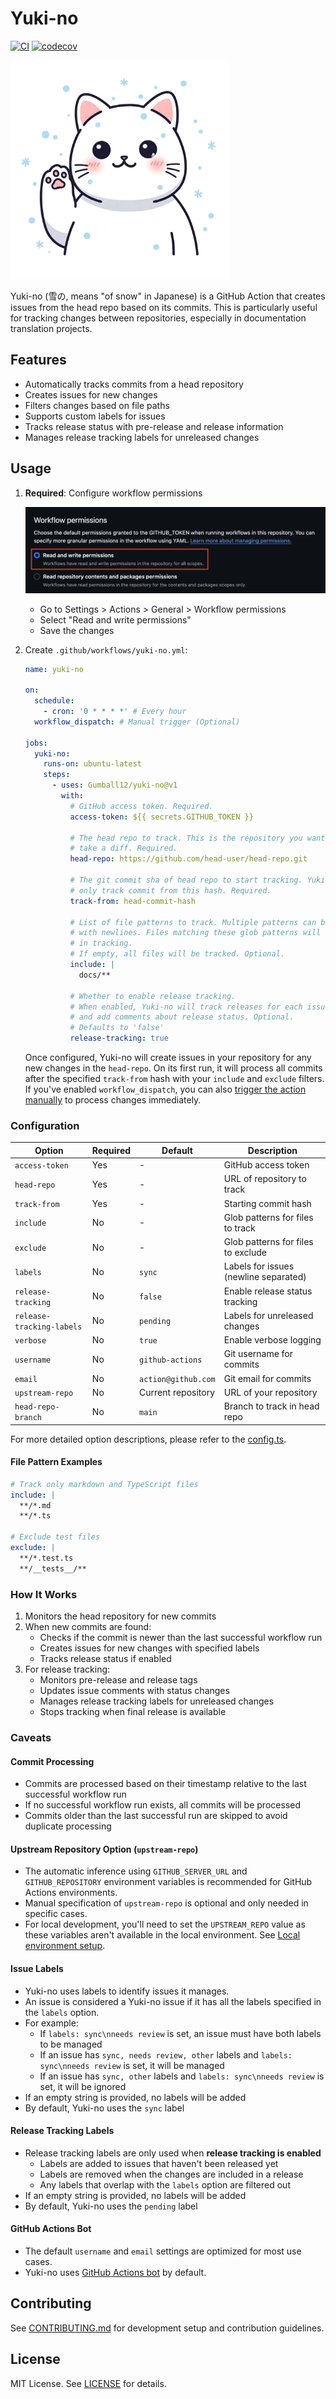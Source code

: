 # Yuki-no

[![CI](https://github.com/Gumball12/yuki-no/actions/workflows/ci.yml/badge.svg)](https://github.com/Gumball12/yuki-no/actions/workflows/ci.yml) [![codecov](https://codecov.io/gh/Gumball12/yuki-no/graph/badge.svg?token=BffFcZn5Dn)](https://codecov.io/gh/Gumball12/yuki-no)

<img width="350" src="docs/logo.webp" title="logo" alt="logo">

Yuki-no (雪の, means "of snow" in Japanese) is a GitHub Action that creates issues from the head repo based on its commits. This is particularly useful for tracking changes between repositories, especially in documentation translation projects.

## Features

- Automatically tracks commits from a head repository
- Creates issues for new changes
- Filters changes based on file paths
- Supports custom labels for issues
- Tracks release status with pre-release and release information
- Manages release tracking labels for unreleased changes

## Usage

1. **Required**: Configure workflow permissions

   ![settings](./docs/settings.webp)

   - Go to Settings > Actions > General > Workflow permissions
   - Select "Read and write permissions"
   - Save the changes

2. Create `.github/workflows/yuki-no.yml`:

   ```yml
   name: yuki-no

   on:
     schedule:
       - cron: '0 * * * *' # Every hour
     workflow_dispatch: # Manual trigger (Optional)

   jobs:
     yuki-no:
       runs-on: ubuntu-latest
       steps:
         - uses: Gumball12/yuki-no@v1
           with:
             # GitHub access token. Required.
             access-token: ${{ secrets.GITHUB_TOKEN }}

             # The head repo to track. This is the repository you want to
             # take a diff. Required.
             head-repo: https://github.com/head-user/head-repo.git

             # The git commit sha of head repo to start tracking. Yuki-no will
             # only track commit from this hash. Required.
             track-from: head-commit-hash

             # List of file patterns to track. Multiple patterns can be specified
             # with newlines. Files matching these glob patterns will be included
             # in tracking.
             # If empty, all files will be tracked. Optional.
             include: |
               docs/**

             # Whether to enable release tracking.
             # When enabled, Yuki-no will track releases for each issue
             # and add comments about release status. Optional.
             # Defaults to 'false'
             release-tracking: true
   ```

   Once configured, Yuki-no will create issues in your repository for any new changes in the `head-repo`. On its first run, it will process all commits after the specified `track-from` hash with your `include` and `exclude` filters. If you've enabled `workflow_dispatch`, you can also [trigger the action manually](https://docs.github.com/en/actions/managing-workflow-runs-and-deployments/managing-workflow-runs/manually-running-a-workflow) to process changes immediately.

### Configuration

| Option                    | Required | Default             | Description                           |
| ------------------------- | -------- | ------------------- | ------------------------------------- |
| `access-token`            | Yes      | -                   | GitHub access token                   |
| `head-repo`               | Yes      | -                   | URL of repository to track            |
| `track-from`              | Yes      | -                   | Starting commit hash                  |
| `include`                 | No       | -                   | Glob patterns for files to track      |
| `exclude`                 | No       | -                   | Glob patterns for files to exclude    |
| `labels`                  | No       | `sync`              | Labels for issues (newline separated) |
| `release-tracking`        | No       | `false`             | Enable release status tracking        |
| `release-tracking-labels` | No       | `pending`           | Labels for unreleased changes         |
| `verbose`                 | No       | `true`              | Enable verbose logging                |
| `username`                | No       | `github-actions`    | Git username for commits              |
| `email`                   | No       | `action@github.com` | Git email for commits                 |
| `upstream-repo`           | No       | Current repository  | URL of your repository                |
| `head-repo-branch`        | No       | `main`              | Branch to track in head repo          |

For more detailed option descriptions, please refer to the [config.ts](./src/config.ts).

#### File Pattern Examples

```yaml
# Track only markdown and TypeScript files
include: |
  **/*.md
  **/*.ts

# Exclude test files
exclude: |
  **/*.test.ts
  **/__tests__/**
```

### How It Works

1. Monitors the head repository for new commits
2. When new commits are found:
   - Checks if the commit is newer than the last successful workflow run
   - Creates issues for new changes with specified labels
   - Tracks release status if enabled
3. For release tracking:
   - Monitors pre-release and release tags
   - Updates issue comments with status changes
   - Manages release tracking labels for unreleased changes
   - Stops tracking when final release is available

### Caveats

#### Commit Processing

- Commits are processed based on their timestamp relative to the last successful workflow run
- If no successful workflow run exists, all commits will be processed
- Commits older than the last successful run are skipped to avoid duplicate processing

#### Upstream Repository Option (`upstream-repo`)

- The automatic inference using `GITHUB_SERVER_URL` and `GITHUB_REPOSITORY` environment variables is recommended for GitHub Actions environments.
- Manual specification of `upstream-repo` is optional and only needed in specific cases.
- For local development, you'll need to set the `UPSTREAM_REPO` value as these variables aren't available in the local environment. See [Local environment setup](https://github.com/Gumball12/yuki-no/blob/main/CONTRIBUTING.md#local-environment-setup).

#### Issue Labels

- Yuki-no uses labels to identify issues it manages.
- An issue is considered a Yuki-no issue if it has all the labels specified in the `labels` option.
- For example:
  - If `labels: sync\nneeds review` is set, an issue must have both labels to be managed
  - If an issue has `sync, needs review, other` labels and `labels: sync\nneeds review` is set, it will be managed
  - If an issue has `sync, other` labels and `labels: sync\nneeds review` is set, it will be ignored
- If an empty string is provided, no labels will be added
- By default, Yuki-no uses the `sync` label

#### Release Tracking Labels

- Release tracking labels are only used when **release tracking is enabled**
  - Labels are added to issues that haven't been released yet
  - Labels are removed when the changes are included in a release
  - Any labels that overlap with the `labels` option are filtered out
- If an empty string is provided, no labels will be added
- By default, Yuki-no uses the `pending` label

#### GitHub Actions Bot

- The default `username` and `email` settings are optimized for most use cases.
- Yuki-no uses [GitHub Actions bot](https://docs.github.com/en/actions/using-workflows/about-github-actions#about-github-actions) by default.

## Contributing

See [CONTRIBUTING.md](CONTRIBUTING.md) for development setup and contribution guidelines.

## License

MIT License. See [LICENSE](LICENSE) for details.
